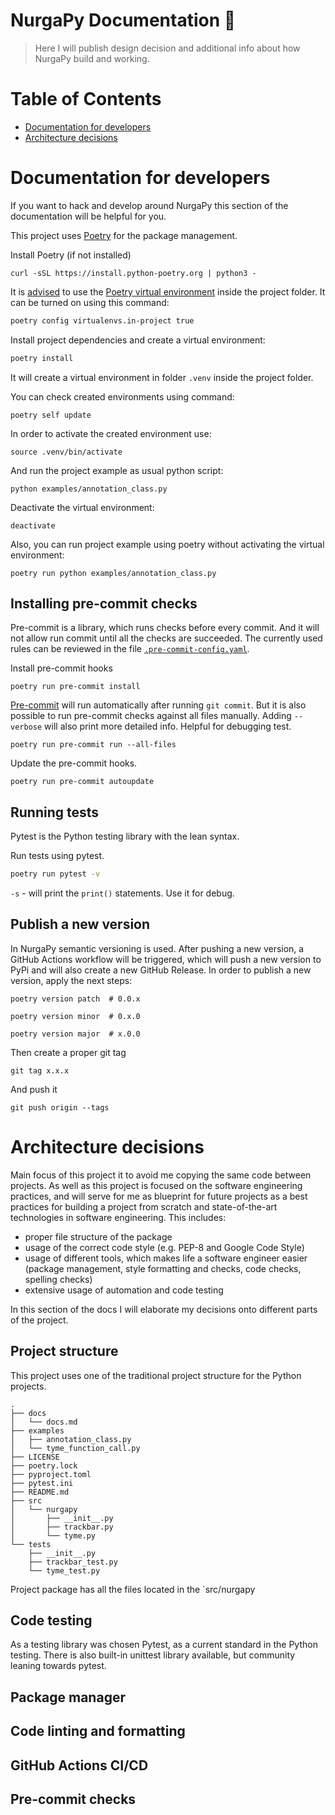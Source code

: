 # NurgaPy Documentation 🧻

> Here I will publish design decision and additional info about how NurgaPy build and working.

# Table of Contents
- [Documentation for developers](#Documentation-for-developers)
- [Architecture decisions](#Architecture-decisions)

# Documentation for developers
If you want to hack and develop around NurgaPy this section of the documentation will be helpful for you.


This project uses [Poetry](https://python-poetry.org/docs/) for the package management.

Install Poetry (if not installed)
```
curl -sSL https://install.python-poetry.org | python3 -
```

It is [advised](https://www.youtube.com/watch?v=0f3moPe_bhk) to use the [Poetry virtual environment](https://python-poetry.org/docs/managing-environments/) inside the project folder.
It can be turned on using this command:
```bash
poetry config virtualenvs.in-project true
```

Install project dependencies and create a virtual environment:
```bash
poetry install
```
It will create a virtual environment in folder `.venv` inside the project folder.

You can check created environments using command:
```
poetry self update
```

In order to activate the created environment use:
```
source .venv/bin/activate
```
And run the project example as usual python script:
```
python examples/annotation_class.py
```
Deactivate the virtual environment:
```
deactivate
```

Also, you can run project example using poetry without activating the virtual environment:
```
poetry run python examples/annotation_class.py
```

## Installing pre-commit checks
Pre-commit is a library, which runs checks before every commit. And it will not allow run commit until all the checks are succeeded. The currently used rules can be reviewed in the file [`.pre-commit-config.yaml`](../.pre-commit-config.yaml).

Install pre-commit hooks
```
poetry run pre-commit install
```

[Pre-commit](https://pre-commit.com/) will run automatically after running `git commit`.
But it is also possible to run pre-commit checks against all files manually.
Adding `--verbose` will also print more detailed info. Helpful for debugging test.
```
poetry run pre-commit run --all-files
```

Update the pre-commit hooks.
```
poetry run pre-commit autoupdate
```


## Running tests
Pytest is the Python testing library with the lean syntax.

Run tests using pytest.

```bash
poetry run pytest -v
```

`-s` - will print the `print()` statements. Use it for debug.

## Publish a new version

In NurgaPy semantic versioning is used. After pushing a new version, a GitHub Actions workflow will be triggered, which will push a new version to PyPi and will also create a new GitHub Release.
In order to publish a new version, apply the next steps:
```
poetry version patch  # 0.0.x

poetry version minor  # 0.x.0

poetry version major  # x.0.0
```

Then create a proper git tag
```
git tag x.x.x
```

And push it
```
git push origin --tags
```
# Architecture decisions

Main focus of this project it to avoid me copying the same code between projects.
As well as this project is focused on the software engineering practices, and will serve for me as blueprint for future projects as a best practices for building a project from scratch and state-of-the-art technologies in software engineering.
This includes:
- proper file structure of the package
- usage of the correct code style (e.g. PEP-8 and Google Code Style)
- usage of different tools, which makes life a software engineer easier
(package management, style formatting and checks, code checks, spelling checks)
- extensive usage of automation and code testing

In this section of the docs I will elaborate my decisions onto different parts of the project.

## Project structure
This project uses one of the traditional project structure for the Python projects.

```
.
├── docs
│   └── docs.md
├── examples
│   ├── annotation_class.py
│   └── tyme_function_call.py
├── LICENSE
├── poetry.lock
├── pyproject.toml
├── pytest.ini
├── README.md
├── src
│   └── nurgapy
│       ├── __init__.py
│       ├── trackbar.py
│       └── tyme.py
└── tests
    ├── __init__.py
    ├── trackbar_test.py
    └── tyme_test.py
```

Project package has all the files located in the `src/nurgapy

## Code testing
As a testing library was chosen Pytest, as a current standard in the Python testing. There is also built-in unittest library available, but community leaning towards pytest.

## Package manager

## Code linting and formatting

## GitHub Actions CI/CD

## Pre-commit checks
